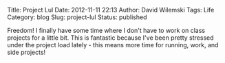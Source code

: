 Title: Project Lul
Date: 2012-11-11 22:13
Author: David Wilemski
Tags: Life
Category: blog
Slug: project-lul
Status: published

Freedom! I finally have some time where I don\'t have to work on class
projects for a little bit. This is fantastic because I\'ve been pretty
stressed under the project load lately - this means more time for
running, work, and side projects!

